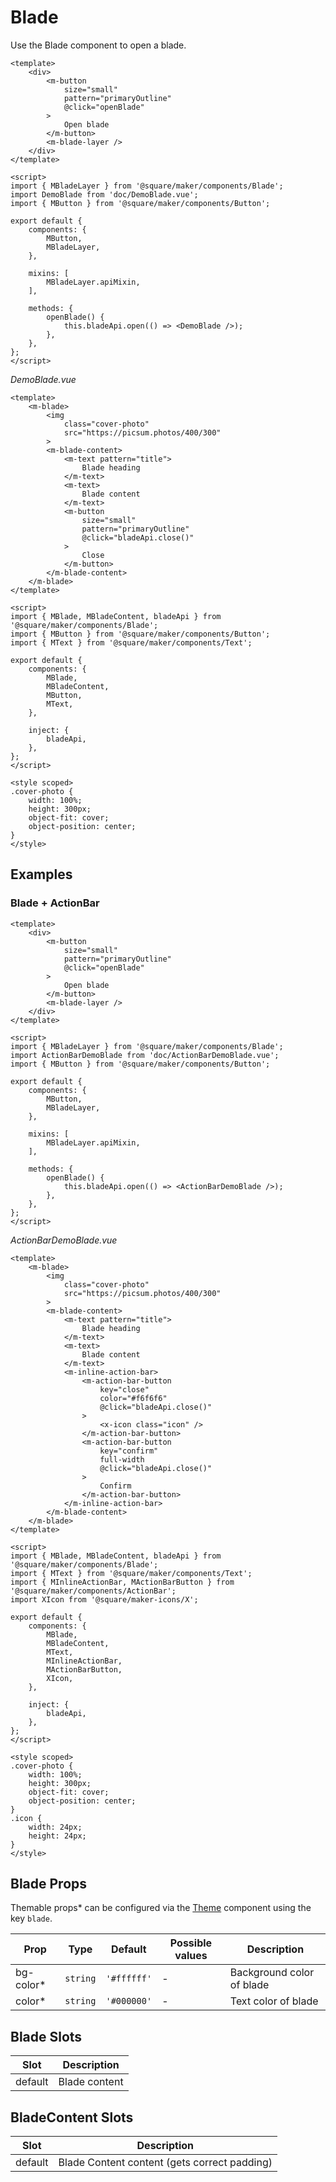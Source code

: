 # Blade

Use the Blade component to open a blade.

```vue
<template>
	<div>
		<m-button
			size="small"
			pattern="primaryOutline"
			@click="openBlade"
		>
			Open blade
		</m-button>
		<m-blade-layer />
	</div>
</template>

<script>
import { MBladeLayer } from '@square/maker/components/Blade';
import DemoBlade from 'doc/DemoBlade.vue';
import { MButton } from '@square/maker/components/Button';

export default {
	components: {
		MButton,
		MBladeLayer,
	},

	mixins: [
		MBladeLayer.apiMixin,
	],

	methods: {
		openBlade() {
			this.bladeApi.open(() => <DemoBlade />);
		},
	},
};
</script>
```

_DemoBlade.vue_

```vue
<template>
	<m-blade>
		<img
			class="cover-photo"
			src="https://picsum.photos/400/300"
		>
		<m-blade-content>
			<m-text pattern="title">
				Blade heading
			</m-text>
			<m-text>
				Blade content
			</m-text>
			<m-button
				size="small"
				pattern="primaryOutline"
				@click="bladeApi.close()"
			>
				Close
			</m-button>
		</m-blade-content>
	</m-blade>
</template>

<script>
import { MBlade, MBladeContent, bladeApi } from '@square/maker/components/Blade';
import { MButton } from '@square/maker/components/Button';
import { MText } from '@square/maker/components/Text';

export default {
	components: {
		MBlade,
		MBladeContent,
		MButton,
		MText,
	},

	inject: {
		bladeApi,
	},
};
</script>

<style scoped>
.cover-photo {
	width: 100%;
	height: 300px;
	object-fit: cover;
	object-position: center;
}
</style>
```

## Examples

### Blade + ActionBar

```vue
<template>
	<div>
		<m-button
			size="small"
			pattern="primaryOutline"
			@click="openBlade"
		>
			Open blade
		</m-button>
		<m-blade-layer />
	</div>
</template>

<script>
import { MBladeLayer } from '@square/maker/components/Blade';
import ActionBarDemoBlade from 'doc/ActionBarDemoBlade.vue';
import { MButton } from '@square/maker/components/Button';

export default {
	components: {
		MButton,
		MBladeLayer,
	},

	mixins: [
		MBladeLayer.apiMixin,
	],

	methods: {
		openBlade() {
			this.bladeApi.open(() => <ActionBarDemoBlade />);
		},
	},
};
</script>
```

_ActionBarDemoBlade.vue_

```vue
<template>
	<m-blade>
		<img
			class="cover-photo"
			src="https://picsum.photos/400/300"
		>
		<m-blade-content>
			<m-text pattern="title">
				Blade heading
			</m-text>
			<m-text>
				Blade content
			</m-text>
			<m-inline-action-bar>
				<m-action-bar-button
					key="close"
					color="#f6f6f6"
					@click="bladeApi.close()"
				>
					<x-icon class="icon" />
				</m-action-bar-button>
				<m-action-bar-button
					key="confirm"
					full-width
					@click="bladeApi.close()"
				>
					Confirm
				</m-action-bar-button>
			</m-inline-action-bar>
		</m-blade-content>
	</m-blade>
</template>

<script>
import { MBlade, MBladeContent, bladeApi } from '@square/maker/components/Blade';
import { MText } from '@square/maker/components/Text';
import { MInlineActionBar, MActionBarButton } from '@square/maker/components/ActionBar';
import XIcon from '@square/maker-icons/X';

export default {
	components: {
		MBlade,
		MBladeContent,
		MText,
		MInlineActionBar,
		MActionBarButton,
		XIcon,
	},

	inject: {
		bladeApi,
	},
};
</script>

<style scoped>
.cover-photo {
	width: 100%;
	height: 300px;
	object-fit: cover;
	object-position: center;
}
.icon {
	width: 24px;
	height: 24px;
}
</style>
```

<!-- api-tables:start -->
## Blade Props

Themable props* can be configured via the [Theme](#/Theme) component using the key `blade`.

| Prop      | Type     | Default     | Possible values | Description               |
| --------- | -------- | ----------- | --------------- | ------------------------- |
| bg-color* | `string` | `'#ffffff'` | -               | Background color of blade |
| color*    | `string` | `'#000000'` | -               | Text color of blade       |


## Blade Slots

| Slot    | Description   |
| ------- | ------------- |
| default | Blade content |


## BladeContent Slots

| Slot    | Description                                  |
| ------- | -------------------------------------------- |
| default | Blade Content content (gets correct padding) |



<!-- api-tables:end -->
